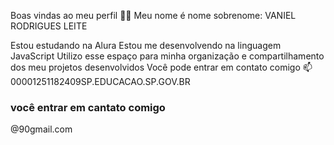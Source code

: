 Boas vindas ao meu perfil 💙💙
Meu nome é nome sobrenome:  VANIEL RODRIGUES LEITE 

Estou estudando na Alura
Estou me desenvolvendo na linguagem JavaScript
Utilizo esse espaço para minha organização e compartilhamento dos meu projetos desenvolvidos
Você pode entrar em contato comigo 📫
00001251182409SP.EDUCACAO.SP.GOV.BR
### você entrar em cantato comigo
@90gmail.com
